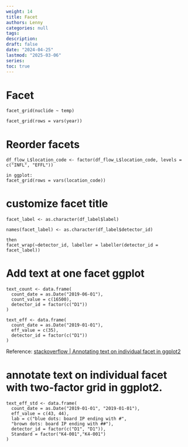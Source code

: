 ```yaml
---
weight: 14
title: Facet
authors: Lenny
categories: null
tags: 
description: 
draft: false
date: "2024-04-25"
lastmod: "2025-03-06"
series:
toc: true
---
```




# Facet
 
```
facet_grid(nuclide ~ temp)

facet_grid(rows = vars(year))
```

# Reorder facets
```
df_flow_L$location_code <- factor(df_flow_L$location_code, levels = c("INFL", "EFFL"))
 
in ggplot:
facet_grid(rows = vars(location_code))

```


#  customize facet title
```
facet_label <- as.character(df_label$label)

names(facet_label) <- as.character(df_label$detector_id)

then
facet_wrap(~detector_id, labeller = labeller(detector_id = facet_label))
```


# Add text at one facet ggplot 

```
text_count <- data.frame(
  count_date = as.Date("2019-06-01"), 
  count_value = c(16500), 
  detector_id = factor(c("D1"))
)

text_eff <- data.frame(
  count_date = as.Date("2019-01-01"), 
  eff_value = c(35), 
  detector_id = factor(c("D1"))
)
```
Reference: <a href = "https://stackoverflow.com/questions/11889625/annotating-text-on-individual-facet-in-ggplot2" target="_blank" rel="noopener noreferrer">stackoverflow | Annotating text on individual facet in ggplot2</a>


# annotate text on individual facet with two-factor grid in ggplot2.

```
text_eff_std <- data.frame(
  count_date = as.Date("2019-01-01", "2019-01-01"), 
  eff_value = c(43, 44), 
  lab = c("blue dots: board IP ending with #", 
  "brown dots: board IP ending with ##"),
  detector_id = factor(c("D1", "D1")),
  Standard = factor("K4-001","K4-001")
)
```
